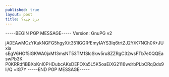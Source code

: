 ```yaml
---
published: true
layout: post
title: درد چیه؟
---
```


-----BEGIN PGP MESSAGE-----
Version: GnuPG v2

jA0EAwMCzYKukNGFG5hgyX/t351lGGRfEmyIAYS3Iq6trtZJ2Y/K7NCh0K+JUxia
sEgV6HOf5lGKWA0jxM13msNT53TM1SlcSkw5ru8ZZRgC32wsFTb7e0QQEaswPb3K
P0KRRdfiBBXoKnI0PHDubcAKsDEFOXa5L5K5oaEiXG2116wdrbPLbCRqQds9li/Q
=lG7Y
-----END PGP MESSAGE-----
